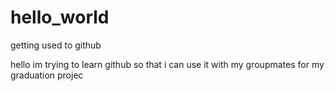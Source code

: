 # hello_world
getting used to github

hello im trying to learn github so that i can use it with my groupmates for my graduation projec
